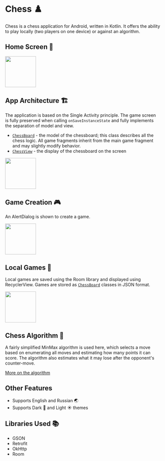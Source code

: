# Chess ♟️

Chess is a chess application for Android, written in Kotlin. It offers the ability to play locally (two players on one device) or against an algorithm.

## Home Screen 📱

<img src="https://github.com/quqveik1/ChessGPT/assets/64206443/8e5485ca-b3ad-41ff-8174-1ea87c475206" width="100">

## App Architecture 🏗️

The application is based on the Single Activity principle. The game screen is fully preserved when calling `onSaveInstanceState` and fully implements the separation of model and view.

- [`ChessBoard`](https://github.com/quqveik1/ChessGPT/blob/main/app/src/main/java/com/kurlic/chessgpt/chess/ChessBoard.kt) - the model of the chessboard; this class describes all the chess logic. All game fragments inherit from the main game fragment and may slightly modify behavior.
- [`ChessView`](https://github.com/quqveik1/ChessGPT/blob/main/app/src/main/java/com/kurlic/chessgpt/chess/ChessView.kt) - the display of the chessboard on the screen

<img src="https://github.com/quqveik1/ChessGPT/assets/64206443/ae385c42-74cf-4a7f-a5f5-02e1b44bb6b5" width="100">

## Game Creation 🎮

An AlertDialog is shown to create a game.

<img src="https://github.com/quqveik1/ChessGPT/assets/64206443/efa6bdbb-a2aa-4e4a-af50-63ebff3a6d05" width="100">

## Local Games 💾

Local games are saved using the Room library and displayed using RecyclerView. Games are stored as [`ChessBoard`](https://github.com/quqveik1/ChessGPT/blob/main/app/src/main/java/com/kurlic/chessgpt/chess/ChessBoard.kt) classes in JSON format.

<img src="https://github.com/quqveik1/ChessGPT/assets/64206443/7742255d-8dec-4c74-8a61-e2fea6a0a3c3" width="100">

## Chess Algorithm 🧠

A fairly simplified MinMax algorithm is used here, which selects a move based on enumerating all moves and estimating how many points it can score. The algorithm also estimates what it may lose after the opponent's counter-move.

[More on the algorithm](https://github.com/quqveik1/ChessGPT/tree/main/app/src/main/java/com/kurlic/chessgpt/ai)

## Other Features
- Supports English and Russian 🌏
- Supports Dark 🌙 and Light ☀️ themes

## Libraries Used 📚
- GSON
- Retrofit
- OkHttp
- Room 
